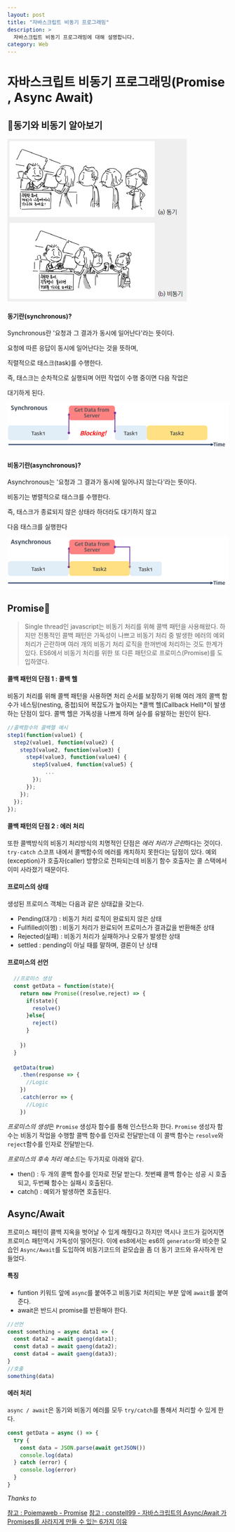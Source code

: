 ```yaml
---
layout: post
title: "자바스크립트 비동기 프로그래밍"
description: >
  자바스크립트 비동기 프로그래밍에 대해 설명합니다.
category: Web
---
```


# 자바스크립트 비동기 프로그래밍(Promise , Async Await)

## 🔎동기와 비동기 알아보기

![동기와 비동기](/assets/images/asynchronous/block_nonblock.png)

#### 동기란(synchronous)?

Synchronous란 '요청과 그 결과가  동시에 일어난다'라는 뜻이다.

요청에 따른 응답이 동시에 일어난다는 것을 뜻하며,

직렬적으로 태스크(task)를 수행한다.

즉, 태스크는 순차적으로 실행되며 어떤 작업이 수행 중이면 다음 작업은

대기하게 된다.

![동기식 처리 모델](/assets/images/asynchronous/synchronous.png)



#### 비동기란(asynchronous)?
Asynchronous는 '요청과 그 결과가 동시에 일어나지 않는다'라는 뜻이다.

비동기는 병렬적으로 태스크를 수행한다.

즉, 태스크가 종료되지 않은 상태라 하더라도 대기하지 않고

다음 태스크를 실행한다


![비동기식 처리 모델](/assets/images/asynchronous/asynchronous.png)


## Promise🤙

>Single thread인 javascript는 비동기 처리를 위해 콜백 패턴을 사용해왔다.
>하지만 전통적인 콜백 패턴은 가독성이 나쁘고 비동기 처리 중 발생한 에러의 예외 처리가 곤란하며
>여러 개의 비동기 처리 로직을 한꺼번에 처리하는 것도 한계가 있다. ES6에서 비동기 처리를 위한 또 다른 패턴으로 프로미스(Promise)를 도입하였다.


#### 콜백 패턴의 단점 1 : 콜백 헬
비동기 처리를 위해 콜백 패턴을 사용하면 처리 순서를 보장하기 위해 여러 개의 콜백 함수가 네스팅(nesting, 중첩)되어
복잡도가 높아지는 *콜백 헬(Callback Hell)*이 발생하는 단점이 있다.
콜백 헬은 가독성을 나쁘게 하며 실수를 유발하는 원인이 된다.
```js
//콜백함수의 콜백헬 예시
step1(function(value1) {
  step2(value1, function(value2) {
    step3(value2, function(value3) {
      step4(value3, function(value4) {
        step5(value4, function(value5) {
            ...
        });
      });
    });
  });
});
```

#### 콜백 패턴의 단점 2 : 에러 처리
또한 콜백방식의 비동기 처리방식의 치명적인 단점은 *에러 처리가 곤란*하다는 것이다.
`try-catch` 스코프 내에서 콜백함수의 에러를 캐치하지 못한다는 담점이 있다.
예외(exception)가 호출자(caller) 방향으로 전파되는데 비동기 함수 호출자는 콜 스택에서 이미 사라졌기 때문이다.


#### 프로미스의 상태
생성된 프로미스 객체는 다음과 같은 상태값을 갖는다.
- Pending(대기) : 비동기 처리 로직이 완료되지 않은 상태  
- Fullfilled(이행) : 비동기 처리가 완료되어 프로미스가 결과값을 반환해준 상태
- Rejected(실패) : 비동기 처리가 실패하거나 오류가 발생한 상태
- settled : pending이 아닐 때를 말하며, 결론이 난 상태


#### 프로미스의 선언
```js
  //프로미스 생성
  const getData = function(state){
    return new Promise((resolve,reject) => {
      if(state){
        resolve()
      }else{
        reject()
      }
      
    })
  }

  getData(true)
    .then(response => {
      //Logic
    })
    .catch(error => {
      //Logic
    })
```
*프로미스의 생성*은 `Promise` 생성자 함수를 통해 인스턴스화 한다. `Promise` 생성자 함수는 비동기 작업을 수행할
콜백 함수를 인자로 전달받는데 이 콜백 함수는 `resolve`와 `reject`함수를 인자로 전달받는다.

*프로미스의 후속 처리 메소드*는 두가지로 아래와 같다.
- then() : 두 개의 콜백 함수를 인자로 전달 받는다. 첫번쨰 콜백 함수는 성공 시 호출되고, 두번째 함수는 실패시 호출된다.
- catch() : 예외가 발생하면 호출된다.



## Async/Await
프로미스 패턴이 콜백 지옥을 벗어날 수 있게 해줬다고 하지만 역시나 코드가 길어지면 프로미스 패턴역시
가독성이 떨어진다. 이에 es8에서는 es6의 `generator`와 비슷한 모습인 `Async/Await`를 도입하여 비동기코드의 겉모습을
좀 더 동기 코드와 유사하게 만들었다.

#### 특징

- funtion 키워드 앞에 `async`를 붙여주고 비동기로 처리되는 부분 앞에 `await`를 붙여준다.
- await은 반드시 promise를 반환해야 한다.

```js
//선언
const something = async data1 => {
  const data2 = await gaeng(data1);
  const data3 = await gaeng(data2);
  const data4 = await gaeng(data3);
}
//호출
something(data)
```

#### 에러 처리

`async / await`은 동기와 비동기 에러를 모두 `try/catch`를 통해서 처리할 수 있게 한다.

```js
const getData = async () => {
  try {
    const data = JSON.parse(await getJSON())
    console.log(data)
  } catch (error) {
    console.log(error)
  }
}
```


*Thanks to*

[참고 : Poiemaweb - Promise](https://poiemaweb.com/es6-promise)
[참고 : constell99 - 자바스크립트의 Async/Await 가 Promises를 사라지게 만들 수 있는 6가지 이유](https://medium.com/@constell99/%EC%9E%90%EB%B0%94%EC%8A%A4%ED%81%AC%EB%A6%BD%ED%8A%B8%EC%9D%98-async-await-%EA%B0%80-promises%EB%A5%BC-%EC%82%AC%EB%9D%BC%EC%A7%80%EA%B2%8C-%EB%A7%8C%EB%93%A4-%EC%88%98-%EC%9E%88%EB%8A%94-6%EA%B0%80%EC%A7%80-%EC%9D%B4%EC%9C%A0-c5fe0add656c)
